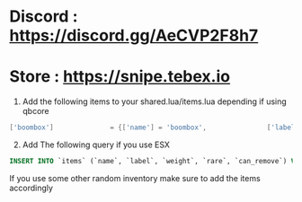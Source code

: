 # Discord : https://discord.gg/AeCVP2F8h7
# Store : https://snipe.tebex.io


1. Add the following items to your shared.lua/items.lua depending if using qbcore 

```lua
['boombox'] 			 = {['name'] = 'boombox', 				['label'] = 'Boombox', 				['weight'] = 500, 		['type'] = 'item', 		['image'] = 'boombox.png', 		['unique'] = true, 		['useable'] = true, 	['shouldClose'] = true,	   ['combinable'] = nil,   ['description'] = 'Plays Music'},
```
2. Add The following query if you use ESX

```sql
INSERT INTO `items` (`name`, `label`, `weight`, `rare`, `can_remove`) VALUES ('boombox', 'Boombox', 1, 0, 1) 

```

If you use some other random inventory make sure to add the items accordingly
